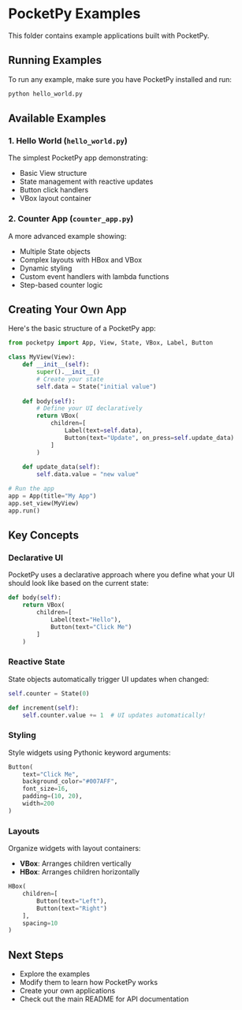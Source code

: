 # PocketPy Examples

This folder contains example applications built with PocketPy.

## Running Examples

To run any example, make sure you have PocketPy installed and run:

```bash
python hello_world.py
```

## Available Examples

### 1. Hello World (`hello_world.py`)

The simplest PocketPy app demonstrating:

- Basic View structure
- State management with reactive updates
- Button click handlers
- VBox layout container

### 2. Counter App (`counter_app.py`)

A more advanced example showing:

- Multiple State objects
- Complex layouts with HBox and VBox
- Dynamic styling
- Custom event handlers with lambda functions
- Step-based counter logic

## Creating Your Own App

Here's the basic structure of a PocketPy app:

```python
from pocketpy import App, View, State, VBox, Label, Button

class MyView(View):
    def __init__(self):
        super().__init__()
        # Create your state
        self.data = State("initial value")
    
    def body(self):
        # Define your UI declaratively
        return VBox(
            children=[
                Label(text=self.data),
                Button(text="Update", on_press=self.update_data)
            ]
        )
    
    def update_data(self):
        self.data.value = "new value"

# Run the app
app = App(title="My App")
app.set_view(MyView)
app.run()
```

## Key Concepts

### Declarative UI

PocketPy uses a declarative approach where you define what your UI should look like based on the current state:

```python
def body(self):
    return VBox(
        children=[
            Label(text="Hello"),
            Button(text="Click Me")
        ]
    )
```

### Reactive State

State objects automatically trigger UI updates when changed:

```python
self.counter = State(0)

def increment(self):
    self.counter.value += 1  # UI updates automatically!
```

### Styling

Style widgets using Pythonic keyword arguments:

```python
Button(
    text="Click Me",
    background_color="#007AFF",
    font_size=16,
    padding=(10, 20),
    width=200
)
```

### Layouts

Organize widgets with layout containers:

- **VBox**: Arranges children vertically
- **HBox**: Arranges children horizontally

```python
HBox(
    children=[
        Button(text="Left"),
        Button(text="Right")
    ],
    spacing=10
)
```

## Next Steps

- Explore the examples
- Modify them to learn how PocketPy works
- Create your own applications
- Check out the main README for API documentation
